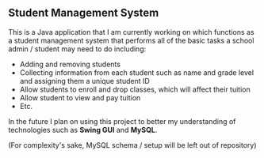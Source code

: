 ## Student Management System

This is a Java application that I am currently working on which functions as a student management system that performs all of the basic tasks a school admin / student may need to do including:
- Adding and removing students
- Collecting information from each student such as name and grade level and assigning them a unique student ID
- Allow students to enroll and drop classes, which will affect their tuition
- Allow student to view and pay tuition
- Etc.

In the future I plan on using this project to better my understanding of technologies such as **Swing GUI** and **MySQL**.

(For complexity's sake, MySQL schema / setup will be left out of repository)

